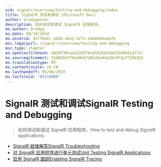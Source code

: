 ```yaml
---
uid: signalr/overview/testing-and-debugging/index
title: SignalR 测试和调试 |Microsoft Docs
author: bradygaster
description: 如何测试和调试 SignalR 应用程序。
ms.author: bradyg
ms.date: 09/19/2014
ms.assetid: 437f6dec-ab4b-4d12-af71-e8ab028aab7b
msc.legacyurl: /signalr/overview/testing-and-debugging
msc.type: chapter
ms.openlocfilehash: e828f39caad1193f0c855d5b2b842358b91a775c
ms.sourcegitcommit: 51b01b6ff8edde57d8243e4da28c9f1e7f1962b2
ms.translationtype: MT
ms.contentlocale: zh-CN
ms.lasthandoff: 05/06/2019
ms.locfileid: "65115969"
---
```

# <a name="signalr-testing-and-debugging"></a><span data-ttu-id="ec451-103">SignalR 测试和调试</span><span class="sxs-lookup"><span data-stu-id="ec451-103">SignalR Testing and Debugging</span></span>

> <span data-ttu-id="ec451-104">如何测试和调试 SignalR 应用程序。</span><span class="sxs-lookup"><span data-stu-id="ec451-104">How to test and debug SignalR applications.</span></span>

- [<span data-ttu-id="ec451-105">SignalR 疑难解答</span><span class="sxs-lookup"><span data-stu-id="ec451-105">SignalR Troubleshooting</span></span>](troubleshooting.md)
- [<span data-ttu-id="ec451-106">对 SignalR 应用程序进行单元测试</span><span class="sxs-lookup"><span data-stu-id="ec451-106">Unit Testing SignalR Applications</span></span>](unit-testing-signalr-applications.md)
- [<span data-ttu-id="ec451-107">启用 SignalR 跟踪</span><span class="sxs-lookup"><span data-stu-id="ec451-107">Enabling SignalR Tracing</span></span>](enabling-signalr-tracing.md)
